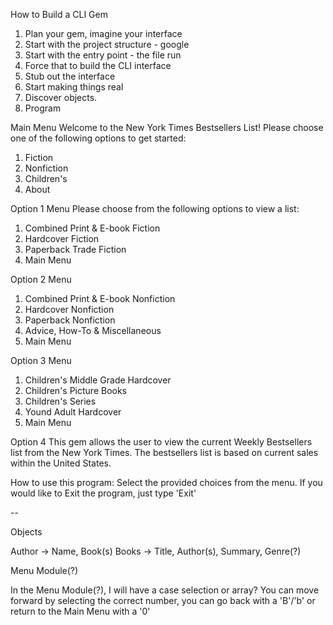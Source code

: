 How to Build a CLI Gem

1. Plan your gem, imagine your interface
2. Start with the project structure - google
3. Start with the entry point - the file run
4. Force that to build the CLI interface
5. Stub out the interface
6. Start making things real
7. Discover objects.
8. Program

Main Menu
Welcome to the New York Times Bestsellers List!
Please choose one of the following options to get started:
1. Fiction
2. Nonfiction
3. Children's
4. About

Option 1 Menu
Please choose from the following options to view a list:
1. Combined Print & E-book Fiction
2. Hardcover Fiction
3. Paperback Trade Fiction
4. Main Menu

Option 2 Menu
1. Combined Print & E-book Nonfiction
2. Hardcover Nonfiction
3. Paperback Nonfiction
4. Advice, How-To & Miscellaneous
5. Main Menu

Option 3 Menu
1. Children's Middle Grade Hardcover
2. Children's Picture Books
3. Children's Series
4. Yound Adult Hardcover
5. Main Menu

Option 4
This gem allows the user to view the current Weekly Bestsellers list from the New York Times.
The bestsellers list is based on current sales within the United States.

How to use this program:
Select the provided choices from the menu. If you would like to Exit the program, just type 'Exit'

--

Objects

Author -> Name, Book(s)
Books -> Title, Author(s), Summary, Genre(?)

Menu Module(?)

In the Menu Module(?), I will have a case selection or array?
You can move forward by selecting the correct number, you can go back with a 'B'/'b' or return to the Main Menu with a '0'